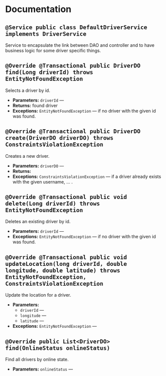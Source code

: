 # Documentation

## `@Service public class DefaultDriverService implements DriverService`

Service to encapsulate the link between DAO and controller and to have business logic for some driver specific things. <p/>

## `@Override @Transactional public DriverDO find(Long driverId) throws EntityNotFoundException`

Selects a driver by id.

 * **Parameters:** `driverId` — 
 * **Returns:** found driver
 * **Exceptions:** `EntityNotFoundException` — if no driver with the given id was found.

## `@Override @Transactional public DriverDO create(DriverDO driverDO) throws ConstraintsViolationException`

Creates a new driver.

 * **Parameters:** `driverDO` — 
 * **Returns:** 
 * **Exceptions:** `ConstraintsViolationException` — if a driver already exists with the given username, ... .

## `@Override @Transactional public void delete(Long driverId) throws EntityNotFoundException`

Deletes an existing driver by id.

 * **Parameters:** `driverId` — 
 * **Exceptions:** `EntityNotFoundException` — if no driver with the given id was found.

## `@Override @Transactional public void updateLocation(long driverId, double longitude, double latitude) throws EntityNotFoundException, ConstraintsViolationException`

Update the location for a driver.

 * **Parameters:**
   * `driverId` — 
   * `longitude` — 
   * `latitude` — 
 * **Exceptions:** `EntityNotFoundException` — 

## `@Override public List<DriverDO> find(OnlineStatus onlineStatus)`

Find all drivers by online state.

 * **Parameters:** `onlineStatus` — 

